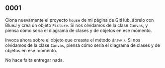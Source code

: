 ## 0001

Clona nuevamente el proyecto `house` de mi página de GitHub, ábrelo con BlueJ y crea un objeto `Picture`. Si nos olvidamos de la clase `Canvas`, y piensa cómo sería el diagrama de clases y de objetos en ese momento.

Invoca ahora sobre el objeto que creaste el método `draw()`. Si nos olvidamos de la clase `Canvas`, piensa cómo sería el diagrama de clases y de objetos en ese momento.

No hace falta entregar nada.
